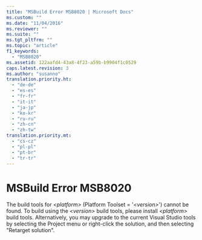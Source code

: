 ```yaml
---
title: "MSBuild Error MSB8020 | Microsoft Docs"
ms.custom: ""
ms.date: "11/04/2016"
ms.reviewer: ""
ms.suite: ""
ms.tgt_pltfrm: ""
ms.topic: "article"
f1_keywords: 
  - "MSB8020"
ms.assetid: 122aafd4-43a8-4f23-a59b-b9904f1c0529
caps.latest.revision: 3
ms.author: "susanno"
translation.priority.ht: 
  - "de-de"
  - "es-es"
  - "fr-fr"
  - "it-it"
  - "ja-jp"
  - "ko-kr"
  - "ru-ru"
  - "zh-cn"
  - "zh-tw"
translation.priority.mt: 
  - "cs-cz"
  - "pl-pl"
  - "pt-br"
  - "tr-tr"
---
```

# MSBuild Error MSB8020
The build tools for *\<platform>* (Platform Toolset = '*\<version>*') cannot be found. To build using the *\<version>* build tools, please install *\<platform>* build tools.  Alternatively, you may upgrade to the current Visual Studio tools by selecting the Project menu or right-click the solution, and then selecting "Retarget solution".